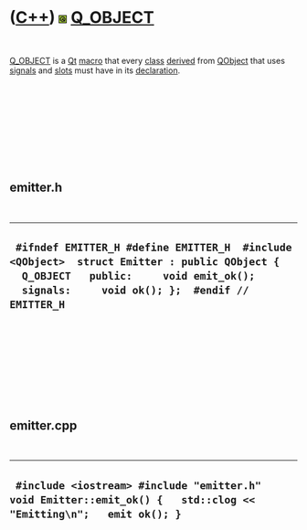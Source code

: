 
 

 

 

 

 

([C++](Cpp.md)) ![Qt](PicQt.png) [Q\_OBJECT](CppQ_OBJECT.md)
==============================================================

 

[Q\_OBJECT](CppQ_OBJECT.md) is a [Qt](CppQt.md) [macro](CppMacro.md)
that every [class](CppClass.md) [derived](CppDerivedClass.md) from
[QObject](CppQObject.md) that uses [signals](CppSignal.md) and
[slots](CppSlot.md) must have in its [declaration](CppDeclaration.md).

 

 

 

 

 

emitter.h
---------

 

  ------------------------------------------------------------------------------------------------------------------------------------------------------------------------------------------
  ` #ifndef EMITTER_H #define EMITTER_H  #include <QObject>  struct Emitter : public QObject {   Q_OBJECT   public:     void emit_ok();   signals:     void ok(); };  #endif // EMITTER_H`
  ------------------------------------------------------------------------------------------------------------------------------------------------------------------------------------------

 

 

 

 

 

emitter.cpp
-----------

 

  --------------------------------------------------------------------------------------------------------------------
  ` #include <iostream> #include "emitter.h"  void Emitter::emit_ok() {   std::clog << "Emitting\n";   emit ok(); }`
  --------------------------------------------------------------------------------------------------------------------

 

 

 

 

 

 

